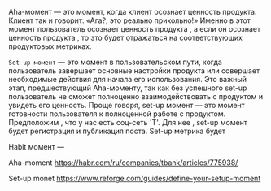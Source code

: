 Aha-момент — это момент, когда клиент осознает ценность продукта. Клиент так и говорит: «Ага?, это реально прикольно!» Именно в этот момент пользователь осознает ценность продукта , а если он осознает ценность продукта , то это будет отражаться на соответствующих продуктовых метриках. 

`Set-up момент` — это момент в пользовательском пути, когда пользователь завершает основные настройки продукта или совершает необходимые действия для начала его использования. Это важный этап, предшествующий Aha-моменту, так как без успешного set-up пользователь не сможет полноценно взаимодействовать с продуктом и увидеть его ценность. Проще говоря, set-up момент — это момент готовности пользователя к полноценной работе с продуктом.  Предположим , что у нас есть соц-сеть 'Т'. Для нее , set-up момент будет регистрация и публикация поста. Set-up метрика будет 


Habit момент — 




Aha-moment
https://habr.com/ru/companies/tbank/articles/775938/

Set-up monet 
https://www.reforge.com/guides/define-your-setup-moment